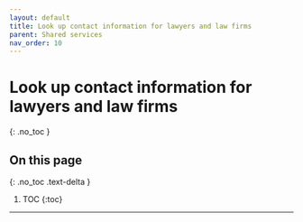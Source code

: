 ```yaml
---
layout: default
title: Look up contact information for lawyers and law firms
parent: Shared services
nav_order: 10
---
```


# Look up contact information for lawyers and law firms
{: .no_toc }

## On this page
{: .no_toc .text-delta }

1. TOC
{:toc}

---
